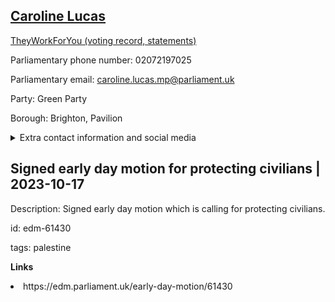 ## <a href="https://members.parliament.uk/member/3930/contact">Caroline Lucas</a>

<a href="https://www.theyworkforyou.com/mp/24910/caroline_lucas/brighton%2C_pavilion">TheyWorkForYou (voting record, statements)</a> 

Parliamentary phone number: 02072197025 

Parliamentary email: caroline.lucas.mp@parliament.uk 

Party: Green Party 

Borough: Brighton, Pavilion 

<details><summary>Extra contact information and social media</summary> 
<li>Website: http://www.carolinelucas.com</li>
<li>Twitter: https://twitter.com/CarolineLucas</li>
<li>Constituency office phone number:</li>
<li>Constituency office email:</li>
<li>Facebook: https://www.facebook.com/carolinelucas.page</li>
<li>Instagram:</li>
<li>Youtube:</li>
<li>Linkedin:</li>
<li>Government department phone number:</li>
<li>Government department email:</li>
<li>Threads:</li>
<li>Party office phone number:</li>
<li>Party office email:</li>
<li>Tiktok:</li>
</details>

## Signed early day motion for protecting civilians | 2023-10-17

Description: Signed early day motion which is calling for protecting civilians. 
 
id: edm-61430 

tags: palestine 

**Links** 
 <li>https://edm.parliament.uk/early-day-motion/61430</li>
